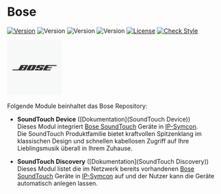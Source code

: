 # Bose

[![Version](https://img.shields.io/badge/Symcon_Version-5.1>-red.svg)](https://www.symcon.de/service/dokumentation/entwicklerbereich/sdk-tools/sdk-php/)
![Version](https://img.shields.io/badge/Modul_Version-2.03-blue.svg)
![Version](https://img.shields.io/badge/Modul_Build-2005-blue.svg)
![Version](https://img.shields.io/badge/Code-PHP-blue.svg)
[![License](https://img.shields.io/badge/License-CC%20BY--NC--SA%204.0-green.svg)](https://creativecommons.org/licenses/by-nc-sa/4.0/)
[![Check Style](https://github.com/ubittner/SymconBose/workflows/Check%20Style/badge.svg)](https://github.com/ubittner/SymconBose/actions)

![Image](imgs/bose_logo_white.png)

Folgende Module beinhaltet das Bose Repository:

- __SoundTouch Device__ ([Dokumentation](SoundTouch Device))  
	Dieses Modul integriert [Bose SoundTouch](https://www.bose.de/) Geräte in [IP-Symcon](https://www.symcon.de).  
    Die SoundTouch Produktfamilie bietet kraftvollen Spitzenklang im klassischen Design und schnellen kabellosen Zugriff auf Ihre Lieblingsmusik überall in Ihrem Zuhause.  
	
- __SoundTouch Discovery__ ([Dokumentation](SoundTouch Discovery))  
	Dieses Modul listet die im Netzwerk bereits vorhandenen [Bose SoundTouch](https://www.bose.de/) Geräte in [IP-Symcon](https://www.symcon.de) auf und der Nutzer kann die Geräte automatisch anlegen lassen.
    
